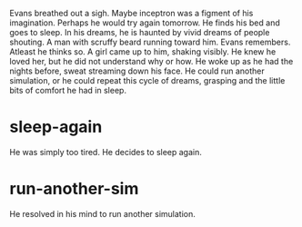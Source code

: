 Evans breathed out a sigh. Maybe inceptron was a figment of his imagination. Perhaps he would try again tomorrow. He finds his bed and goes to sleep. In his dreams, he is haunted by vivid dreams of people shouting. A man with scruffy beard running toward him. Evans remembers. Atleast he thinks so. A girl came up to him, shaking visibly. He knew he loved her, but he did not understand why or how. He woke up as he had the nights before, sweat streaming down his face. He could run another simulation, or he could repeat this cycle of dreams, grasping and the little bits of comfort he had in sleep.

# sleep-again
He was simply too tired. He decides to sleep again.

# run-another-sim
He resolved in his mind to run another simulation.
